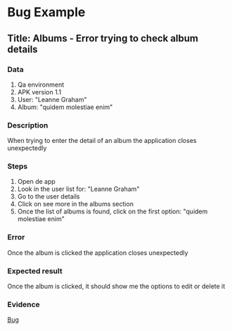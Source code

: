 # Bug Example

## Title: Albums - Error trying to check album details
### Data
1. Qa environment
2. APK version 1.1
3. User: "Leanne Graham"
4. Album: "quidem molestiae enim"

### Description
When trying to enter the detail of an album the application closes unexpectedly

### Steps
1. Open de app
2. Look in the user list for: "Leanne Graham"
3. Go to the user details
4. Click on see more in the albums section
5. Once the list of albums is found, click on the first option: "quidem molestiae enim"

### Error
Once the album is clicked the application closes unexpectedly

### Expected result
Once the album is clicked, it should show me the options to edit or delete it

### Evidence
[Bug](https://drive.google.com/file/d/10SGwu1ZrZWzbx_9Mz2q4wDVB_IDyaGNO/view?usp=sharing)